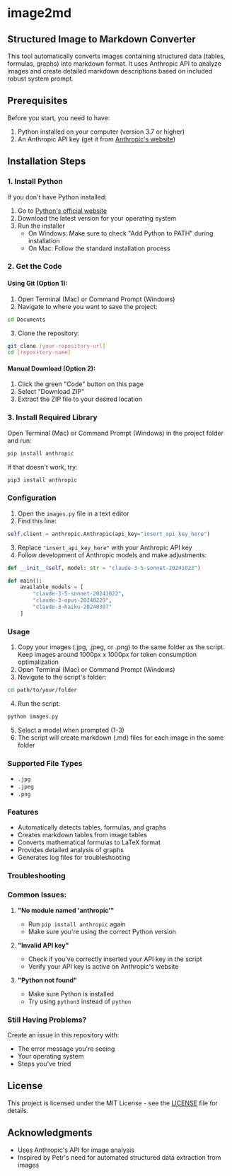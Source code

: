# image2md

## Structured Image to Markdown Converter

This tool automatically converts images containing structured data (tables, formulas, graphs) into markdown format. It uses Anthropic  API to analyze images and create detailed markdown descriptions based on included robust system prompt.

## Prerequisites

Before you start, you need to have:
1. Python installed on your computer (version 3.7 or higher)
2. An Anthropic API key (get it from [Anthropic's website](https://www.anthropic.com/))

## Installation Steps

### 1. Install Python
If you don't have Python installed:
1. Go to [Python's official website](https://www.python.org/downloads/)
2. Download the latest version for your operating system
3. Run the installer
   - On Windows: Make sure to check "Add Python to PATH" during installation
   - On Mac: Follow the standard installation process

### 2. Get the Code

#### Using Git (Option 1):
1. Open Terminal (Mac) or Command Prompt (Windows)
2. Navigate to where you want to save the project:
```bash
cd Documents
```
3. Clone the repository:
```bash
git clone [your-repository-url]
cd [repository-name]
```

#### Manual Download (Option 2):
1. Click the green "Code" button on this page
2. Select "Download ZIP"
3. Extract the ZIP file to your desired location

### 3. Install Required Library
Open Terminal (Mac) or Command Prompt (Windows) in the project folder and run:
```bash
pip install anthropic
```

If that doesn't work, try:
```bash
pip3 install anthropic
```

### Configuration

1. Open the `images.py` file in a text editor
2. Find this line:
```python
self.client = anthropic.Anthropic(api_key="insert_api_key_here")
```
3. Replace `"insert_api_key_here"` with your Anthropic API key
4. Follow development of Anthropic models and make adjustments: 
```python
def __init__(self, model: str = "claude-3-5-sonnet-20241022")
```
```python
def main():
    available_models = [
        "claude-3-5-sonnet-20241022",
        "claude-3-opus-20240229",
        "claude-3-haiku-20240307"
    ]  
```

### Usage

1. Copy your images (.jpg, .jpeg, or .png) to the same folder as the script. Keep images around 1000px x 1000px for token consumption optimalization
2. Open Terminal (Mac) or Command Prompt (Windows)
3. Navigate to the script's folder:
```bash
cd path/to/your/folder
```
4. Run the script:
```bash
python images.py
```
5. Select a model when prompted (1-3)
6. The script will create markdown (.md) files for each image in the same folder

### Supported File Types
- `.jpg`
- `.jpeg`
- `.png`

### Features
- Automatically detects tables, formulas, and graphs
- Creates markdown tables from image tables
- Converts mathematical formulas to LaTeX format
- Provides detailed analysis of graphs
- Generates log files for troubleshooting

### Troubleshooting

### Common Issues:

1. **"No module named 'anthropic'"**
   - Run `pip install anthropic` again
   - Make sure you're using the correct Python version

2. **"Invalid API key"**
   - Check if you've correctly inserted your API key in the script
   - Verify your API key is active on Anthropic's website

3. **"Python not found"**
   - Make sure Python is installed
   - Try using `python3` instead of `python`

### Still Having Problems?
Create an issue in this repository with:
- The error message you're seeing
- Your operating system
- Steps you've tried

## License
This project is licensed under the MIT License - see the [LICENSE](LICENSE) file for details.

## Acknowledgments
- Uses Anthropic's API for image analysis
- Inspired by Petr's need for automated structured data extraction from images
